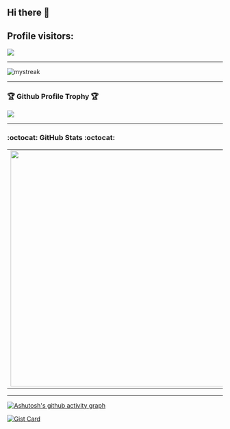 ## Hi there 👋
## Profile visitors:
<img src="https://count.kjchmc.cn/get/@:MaksimSazanovich?theme=gelbooru" />

* * *

<img src="https://github-readme-streak-stats.herokuapp.com/?user=MaksimSazanovich&theme=dark-smoky" alt="mystreak"/>

* * *

### 🏆 Github Profile Trophy 🏆
<img src="https://github-profile-trophy.vercel.app/?username=MaksimSazanovich&theme=juicyfresh&no-bg=true" />

 * * *
 
###  :octocat: **GitHub Stats** :octocat:

<p align="center">
  <table>
  <tr>
      <td><img width="550px" align="left" src="https://github-readme-stats.vercel.app/api?username=MaksimSazanovich&hide_border=true&count_private=false&layout=compact&hide_title=true&show_icons=true&title_color=edf5e1&icon_color=edf5e1&text_color=66fcf1&bg_color=0b0c10&border_color=c5c6c7"/></td>
      <td><img width="550px" src="https://github-readme-stats.vercel.app/api/top-langs/?username=MaksimSazanovich&hide=html&layout=compact&hide_border=true&hide_title=true&text_color=66fcf1&bg_color=0b0c10&border_color=c5c6c7&theme=swift"/></td>
  </tr>   
</table>
</p>

* * *

[![Ashutosh's github activity graph](https://github-readme-activity-graph.vercel.app/graph?username=MaksimSazanovich&&color=66fcf1&theme=high-contrast)](https://github.com/MaksimSazanovich/github-readme-activity-graph)

[![Gist Card](https://github-readme-stats.vercel.app/api/gist?id=bbfce31e0217a3689c8d961a356cb10d)](https://gist.github.com/Yizack/bbfce31e0217a3689c8d961a356cb10d/)


<!--
**MaksimSazanovich/MaksimSazanovich** is a ✨ _special_ ✨ repository because its `README.md` (this file) appears on your GitHub profile.

Here are some ideas to get you started:https://github.com/MaksimSazanovich/github-readme-activity-graph

- 🔭 I’m currently working on ...
- 🌱 I’m currently learning ...
- 👯 I’m looking to collaborate on ...
- 🤔 I’m looking for help with ...
- 💬 Ask me about ...
- 📫 How to reach me: ...
- 😄 Pronouns: ...
- ⚡ Fun fact: ...
-->
